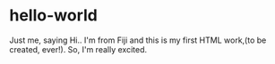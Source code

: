 # hello-world
Just me, saying Hi..
I'm from Fiji and this is my first HTML work,(to be created, ever!).
So, I'm really excited.
